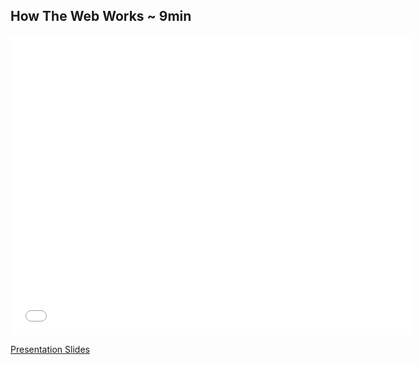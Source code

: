 ## How The Web Works ~ 9min

<iframe width="640" height="480" src="//www.youtube.com/embed/ao532DhZWiY?rel=0" frameborder="0" allowfullscreen></iframe>

[Presentation Slides](https://docs.google.com/presentation/d/1eU-4wD5dsxV1t-3CA3T82gbv2K3pAs92pq30HlmXM_U/edit?usp=sharing)
